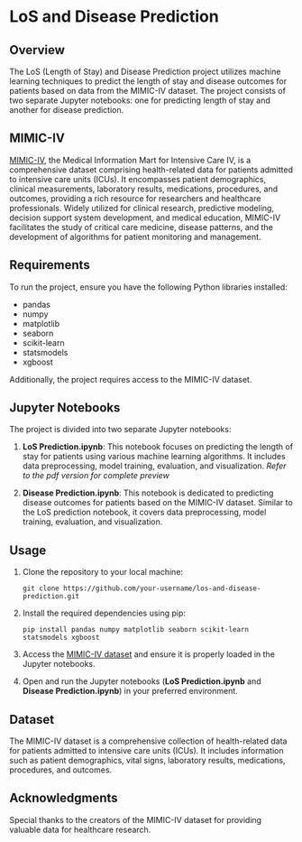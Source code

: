# LoS and Disease Prediction

## Overview

The LoS (Length of Stay) and Disease Prediction project utilizes machine learning techniques to predict the length of stay and disease outcomes for patients based on data from the MIMIC-IV dataset. The project consists of two separate Jupyter notebooks: one for predicting length of stay and another for disease prediction.

## MIMIC-IV

[MIMIC-IV](https://physionet.org/content/mimiciv/2.2/), the Medical Information Mart for Intensive Care IV, is a comprehensive dataset comprising health-related data for patients admitted to intensive care units (ICUs). It encompasses patient demographics, clinical measurements, laboratory results, medications, procedures, and outcomes, providing a rich resource for researchers and healthcare professionals. Widely utilized for clinical research, predictive modeling, decision support system development, and medical education, MIMIC-IV facilitates the study of critical care medicine, disease patterns, and the development of algorithms for patient monitoring and management.

## Requirements

To run the project, ensure you have the following Python libraries installed:

- pandas
- numpy
- matplotlib
- seaborn
- scikit-learn
- statsmodels
- xgboost

Additionally, the project requires access to the MIMIC-IV dataset.

## Jupyter Notebooks

The project is divided into two separate Jupyter notebooks:

1. **LoS Prediction.ipynb**: This notebook focuses on predicting the length of stay for patients using various machine learning algorithms. It includes data preprocessing, model training, evaluation, and visualization. *Refer to the pdf version for complete preview*

2. **Disease Prediction.ipynb**: This notebook is dedicated to predicting disease outcomes for patients based on the MIMIC-IV dataset. Similar to the LoS prediction notebook, it covers data preprocessing, model training, evaluation, and visualization.

## Usage

1. Clone the repository to your local machine:

    ```
    git clone https://github.com/your-username/los-and-disease-prediction.git
    ```

2. Install the required dependencies using pip:

    ```
    pip install pandas numpy matplotlib seaborn scikit-learn statsmodels xgboost
    ```

3. Access the [MIMIC-IV dataset](https://mimic.mit.edu/docs/gettingstarted/) and ensure it is properly loaded in the Jupyter notebooks.

4. Open and run the Jupyter notebooks (**LoS Prediction.ipynb** and **Disease Prediction.ipynb**) in your preferred environment.

## Dataset

The MIMIC-IV dataset is a comprehensive collection of health-related data for patients admitted to intensive care units (ICUs). It includes information such as patient demographics, vital signs, laboratory results, medications, procedures, and outcomes.

## Acknowledgments

Special thanks to the creators of the MIMIC-IV dataset for providing valuable data for healthcare research.

